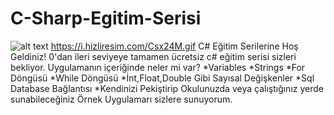 # C-Sharp-Egitim-Serisi
![alt text](https://i.hizliresim.com/Csx24M.gif)
https://i.hizliresim.com/Csx24M.gif
C# Eğitim Serilerine Hoş Geldiniz!
0'dan ileri seviyeye tamamen ücretsiz c# eğitim serisi sizleri bekliyor.
Uygulamanın içeriğinde neler mi var?
*Variables
*Strings
*For Döngüsü
*While Döngüsü
*İnt,Float,Double Gibi Sayısal Değişkenler
*Sql Database Bağlantısı
*Kendinizi Pekiştirip Okulunuzda veya çalıştığınız yerde sunabileceğiniz Örnek Uygulamarı sizlere sunuyorum.

